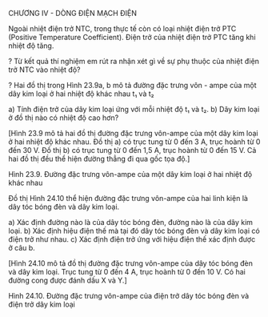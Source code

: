 CHƯƠNG IV - DÒNG ĐIỆN MẠCH ĐIỆN

Ngoài nhiệt điện trở NTC, trong thực tế còn có loại nhiệt điện trở PTC (Positive Temperature Coefficient). Điện trở của nhiệt điện trở PTC tăng khi nhiệt độ tăng.

? Từ kết quả thí nghiệm em rút ra nhận xét gì về sự phụ thuộc của nhiệt điện trở NTC vào nhiệt độ?

? Hai đồ thị trong Hình 23.9a, b mô tả đường đặc trưng vôn - ampe của một dây kim loại ở hai nhiệt độ khác nhau t₁ và t₂

a) Tính điện trở của dây kim loại ứng với mỗi nhiệt độ t₁ và t₂.
b) Dây kim loại ở đồ thị nào có nhiệt độ cao hơn?

[Hình 23.9 mô tả hai đồ thị đường đặc trưng vôn-ampe của một dây kim loại ở hai nhiệt độ khác nhau. Đồ thị a) có trục tung từ 0 đến 3 A, trục hoành từ 0 đến 30 V. Đồ thị b) có trục tung từ 0 đến 1,5 A, trục hoành từ 0 đến 15 V. Cả hai đồ thị đều thể hiện đường thẳng đi qua gốc tọa độ.]

Hình 23.9. Đường đặc trưng vôn-ampe của một dây kim loại ở hai nhiệt độ khác nhau

Đồ thị Hình 24.10 thể hiện đường đặc trưng vôn-ampe của hai linh kiện là dây tóc bóng đèn và dây kim loại.

a) Xác định đường nào là của dây tóc bóng đèn, đường nào là của dây kim loại.
b) Xác định hiệu điện thế mà tại đó dây tóc bóng đèn và dây kim loại có điện trở như nhau.
c) Xác định điện trở ứng với hiệu điện thế xác định được ở câu b.

[Hình 24.10 mô tả đồ thị đường đặc trưng vôn-ampe của dây tóc bóng đèn và dây kim loại. Trục tung từ 0 đến 4 A, trục hoành từ 0 đến 10 V. Có hai đường cong được đánh dấu X và Y.]

Hình 24.10. Đường đặc trưng vôn-ampe của điện trở dây tóc bóng đèn và điện trở dây kim loại